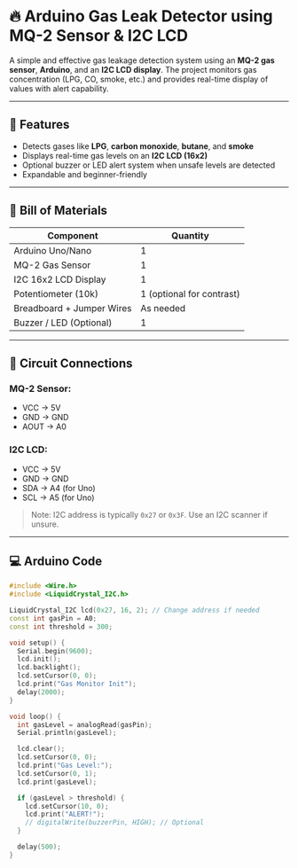 # 🔥 Arduino Gas Leak Detector using MQ-2 Sensor & I2C LCD

A simple and effective gas leakage detection system using an **MQ-2 gas sensor**, **Arduino**, and an **I2C LCD display**. The project monitors gas concentration (LPG, CO, smoke, etc.) and provides real-time display of values with alert capability.

---

## 📌 Features

- Detects gases like **LPG**, **carbon monoxide**, **butane**, and **smoke**
- Displays real-time gas levels on an **I2C LCD (16x2)**
- Optional buzzer or LED alert system when unsafe levels are detected
- Expandable and beginner-friendly

---

## 🧰 Bill of Materials

| Component            | Quantity |
|----------------------|----------|
| Arduino Uno/Nano     | 1        |
| MQ-2 Gas Sensor      | 1        |
| I2C 16x2 LCD Display | 1        |
| Potentiometer (10k)  | 1 (optional for contrast) |
| Breadboard + Jumper Wires | As needed |
| Buzzer / LED (Optional) | 1       |

---

## 🔌 Circuit Connections

### MQ-2 Sensor:
- VCC → 5V  
- GND → GND  
- AOUT → A0  

### I2C LCD:
- VCC → 5V  
- GND → GND  
- SDA → A4 (for Uno)  
- SCL → A5 (for Uno)  

> Note: I2C address is typically `0x27` or `0x3F`. Use an I2C scanner if unsure.

---

## 💻 Arduino Code

```cpp
#include <Wire.h>
#include <LiquidCrystal_I2C.h>

LiquidCrystal_I2C lcd(0x27, 16, 2); // Change address if needed
const int gasPin = A0;
const int threshold = 300;

void setup() {
  Serial.begin(9600);
  lcd.init();
  lcd.backlight();
  lcd.setCursor(0, 0);
  lcd.print("Gas Monitor Init");
  delay(2000);
}

void loop() {
  int gasLevel = analogRead(gasPin);
  Serial.println(gasLevel);

  lcd.clear();
  lcd.setCursor(0, 0);
  lcd.print("Gas Level:");
  lcd.setCursor(0, 1);
  lcd.print(gasLevel);

  if (gasLevel > threshold) {
    lcd.setCursor(10, 0);
    lcd.print("ALERT!");
    // digitalWrite(buzzerPin, HIGH); // Optional
  }

  delay(500);
}
